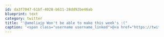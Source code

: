 ```yaml
---
id: da3f7047-61bf-4028-b611-28dd92be46ab
blueprint: text
category: twitter
title: "'@ameliajp Won't be able to make this week's :("
caption: '<span class="username username_linked">@<a href="https://twitter.com/ameliajp" title="Amelia Pothoven">ameliajp</a></span> Won''t be able to make this week''s :('
---
```

